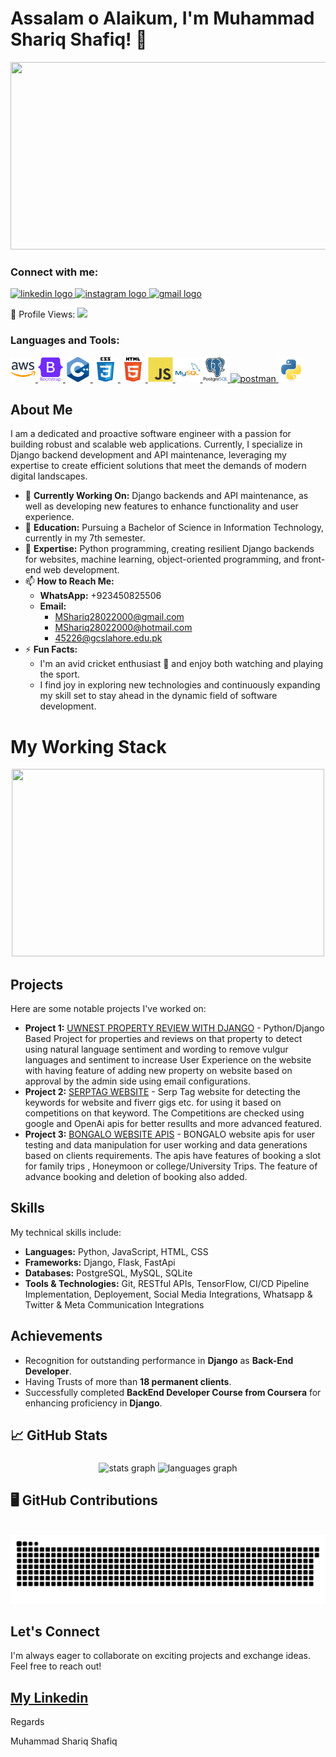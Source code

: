 # Assalam o Alaikum, I'm Muhammad Shariq Shafiq! 👋


<div align="right">
  <img src="https://media2.giphy.com/media/26tn33aiTi1jkl6H6/giphy.gif" width="1200px" height="300px">
</div>


<h3 align="left">Connect with me:</h3>
<div align="left">
  <a href="https://www.linkedin.com/in/muhammad-shariq-335b58239/" target="_blank">
    <img src="https://img.shields.io/static/v1?message=LinkedIn&logo=linkedin&label=&color=0077B5&logoColor=white&labelColor=&style=for-the-badge" height="35" alt="linkedin logo"  />
  </a>
  <a href="https://www.instagram.com/shariq.shafiq_46/" target="_blank">
    <img src="https://img.shields.io/static/v1?message=Instagram&logo=instagram&label=&color=E4405F&logoColor=white&labelColor=&style=for-the-badge" height="35" alt="instagram logo"  />
  </a>

  <a href="mailto:mshariq28022000@gmail.com" target="_blank">
    <img src="https://img.shields.io/static/v1?message=Gmail&logo=gmail&label=&color=D14836&logoColor=white&labelColor=&style=for-the-badge" height="35" alt="gmail logo"  />
  </a>
</div>



👀 Profile Views: ![](https://komarev.com/ghpvc/?username=M-Shariq-546&color=blue&style=flat-square)




<h3 align="left">Languages and Tools:</h3>
<p align="left"> <a href="https://aws.amazon.com" target="_blank" rel="noreferrer"> <img src="https://raw.githubusercontent.com/devicons/devicon/master/icons/amazonwebservices/amazonwebservices-original-wordmark.svg" alt="aws" width="40" height="40"/> </a> <a href="https://getbootstrap.com" target="_blank" rel="noreferrer"> <img src="https://raw.githubusercontent.com/devicons/devicon/master/icons/bootstrap/bootstrap-plain-wordmark.svg" alt="bootstrap" width="40" height="40"/> </a> <a href="https://www.w3schools.com/cpp/" target="_blank" rel="noreferrer"> <img src="https://raw.githubusercontent.com/devicons/devicon/master/icons/cplusplus/cplusplus-original.svg" alt="cplusplus" width="40" height="40"/> </a> <a href="https://www.w3schools.com/css/" target="_blank" rel="noreferrer"> <img src="https://raw.githubusercontent.com/devicons/devicon/master/icons/css3/css3-original-wordmark.svg" alt="css3" width="40" height="40"/> </a> <a href="https://www.w3.org/html/" target="_blank" rel="noreferrer"> <img src="https://raw.githubusercontent.com/devicons/devicon/master/icons/html5/html5-original-wordmark.svg" alt="html5" width="40" height="40"/> </a> <a href="https://developer.mozilla.org/en-US/docs/Web/JavaScript" target="_blank" rel="noreferrer"> <img src="https://raw.githubusercontent.com/devicons/devicon/master/icons/javascript/javascript-original.svg" alt="javascript" width="40" height="40"/> <a href="https://www.mysql.com/" target="_blank" rel="noreferrer"> <img src="https://raw.githubusercontent.com/devicons/devicon/master/icons/mysql/mysql-original-wordmark.svg" alt="mysql" width="40" height="40"/> </a> <a href="https://www.postgresql.org" target="_blank" rel="noreferrer"> <img src="https://raw.githubusercontent.com/devicons/devicon/master/icons/postgresql/postgresql-original-wordmark.svg" alt="postgresql" width="40" height="40"/> </a> <a href="https://postman.com" target="_blank" rel="noreferrer"> <img src="https://www.vectorlogo.zone/logos/getpostman/getpostman-icon.svg" alt="postman" width="40" height="40"/> </a> <a href="https://www.python.org" target="_blank" rel="noreferrer"> <img src="https://raw.githubusercontent.com/devicons/devicon/master/icons/python/python-original.svg" alt="python" width="40" height="40"/> </a> </p>


## About Me

I am a dedicated and proactive software engineer with a passion for building robust and scalable web applications. Currently, I specialize in Django backend development and API maintenance, leveraging my expertise to create efficient solutions that meet the demands of modern digital landscapes.

- 🔭 **Currently Working On:** Django backends and API maintenance, as well as developing new features to enhance functionality and user experience.
- 🌱 **Education:** Pursuing a Bachelor of Science in Information Technology, currently in my 7th semester.
- 💬 **Expertise:** Python programming, creating resilient Django backends for websites, machine learning, object-oriented programming, and front-end web development.
- 📫 **How to Reach Me:** 
  - **WhatsApp:** +923450825506
  - **Email:** 
    - [MShariq28022000@gmail.com](mailto:MShariq28022000@gmail.com)
    - [MShariq28022000@hotmail.com](mailto:MShariq28022000@hotmail.com)
    - [45226@gcslahore.edu.pk](mailto:45226@gcslahore.edu.pk)
- ⚡ **Fun Facts:** 
  - I'm an avid cricket enthusiast 🏏 and enjoy both watching and playing the sport.
  - I find joy in exploring new technologies and continuously expanding my skill set to stay ahead in the dynamic field of software development.


# My Working Stack

<div align="center">
  <img src="https://media.geeksforgeeks.org/wp-content/cdn-uploads/20210923191540/Integrating-Django-with-Reactjs-using-Django-REST-Framework.png" width="500px" height="300px">
</div>


## Projects

Here are some notable projects I've worked on:

- **Project 1:** [UWNEST PROPERTY REVIEW WITH DJANGO](https://github.com/M-Shariq-546/UWNEST-Properties) - Python/Django Based Project for properties and reviews on that property to detect using natural language sentiment and wording to remove vulgur languages and sentiment to increase User Experience on the website with having feature of adding new property on website based on approval by the admin side using email configurations.
- **Project 2:** [SERPTAG WEBSITE](https://github.com/cwebado/Serpbackend) - Serp Tag website for detecting the keywords for website and fiverr gigs etc. for using it based on competitions on that keyword. The Competitions are checked using google and OpenAi apis for better resullts and more advanced featured.
- **Project 3:** [BONGALO WEBSITE APIS](https://github.com/M-Shariq-546/Bongalo) - BONGALO website apis for user testing and data manipulation for user working and data generations based on clients requirements. The apis have features of booking a slot for family trips , Honeymoon or college/University Trips. The feature of advance booking and deletion of booking also added. 

## Skills

My technical skills include:

- **Languages:** Python, JavaScript, HTML, CSS
- **Frameworks:** Django, Flask, FastApi
- **Databases:** PostgreSQL, MySQL, SQLite
- **Tools & Technologies:** Git, RESTful APIs, TensorFlow, CI/CD Pipeline Implementation, Deployement, Social Media Integrations, Whatsapp & Twitter & Meta Communication Integrations

## Achievements

- Recognition for outstanding performance in **Django** as **Back-End Developer**.
- Having Trusts of more than **18 permanent clients**.
- Successfully completed **BackEnd Developer Course from Coursera** for enhancing proficiency in **Django**.



## 📈 GitHub Stats

###

<div align="center">
  <img src="https://github-readme-stats.vercel.app/api?username=M-Shariq-546&hide_title=false&hide_rank=false&show_icons=true&include_all_commits=true&count_private=true&disable_animations=false&theme=gotham&locale=en&hide_border=false" height="150" alt="stats graph"  />
  <img src="https://github-readme-stats.vercel.app/api/top-langs?username=M-Shariq-546&locale=en&hide_title=false&layout=compact&card_width=320&langs_count=5&theme=gotham&hide_border=false" height="150" alt="languages graph"  />
</div>

###

## 🖥️ GitHub Contributions
<br clear="both">

<img src="https://raw.githubusercontent.com/ABRJrocks/ABRJrocks/output/snake.svg" alt="Snake animation" />



## Let's Connect

I'm always eager to collaborate on exciting projects and exchange ideas. Feel free to reach out!

## [My Linkedin](https://www.linkedin.com/in/muhammad-shariq-335b58239?utm_source=share&utm_campaign=share_via&utm_content=profile&utm_medium=android_app)

Regards 

Muhammad Shariq Shafiq
